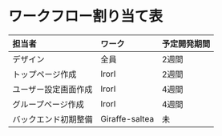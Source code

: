 # ワークフロー割り当て表
|担当者|ワーク|予定開発期間|
|:----|:----|:----|
|デザイン|全員|2週間|
|トップページ作成|IrorI|2週間|
|ユーザー設定画面作成|IrorI|4週間|
|グループページ作成|IrorI|4週間|
|バックエンド初期整備|Giraffe-saltea|未|